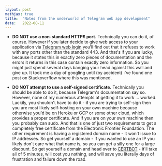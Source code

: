 ```yaml
---
layout: post
mathjax: true
title:  "Notes from the underworld of Telegram web app development"
date:   2022-08-11
---
```


* **DO NOT use a non-standard HTTPS port.** Technically you can do it, of course. However if you later decide to give web access to your application via [Telegram web login](https://core.telegram.org/widgets/login) you'll find out that it refuses to work with any ports other than the standard 443. And that's if you are lucky, because it states this in exactly zero pieces of documentation and the errors it returns in this case contain exactly zero information. So you might just spend several days banging your head against this wall and give up. It took me a day of googling until (by accident) I've found one post on Stackoverflow where this was mentioned.

* **DO NOT attempt to use a self-signed certificate.** Technically you should be able to do it, because Telegram's documentation say so. However, none of my numerous attempts at getting it to work ... worked. Luckily, you shouldn't have to do it - if you are trying to self-sign then you are most likely self-hosting on your own machine because otherwise you'd be on Heroku or GCP or some other cloud, which provides a proper certificate. And if you are on your own machine then you probably can sudo. And that is one of just two requirements to get a completely free certificate from the Electronic Frontier Foundation. The other requirement is having a registered domain name - it won't issue to IP addresses. So get yourself a domain - if you wanted to use an IP you likely don't care what that name is, so you can get a silly one for a large discount. So get yourself a domain and head over to [CERTBOT](https://certbot.eff.org/) - it'll take all of 5 minutes, will cost you nothing, and will save you literally days of frustration and failure down the road.